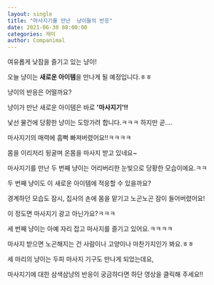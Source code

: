 ```yaml
---
layout: single
title: "마사지기를 만난  냥이들의 반응"
date: 2021-06-30 08:00:00
categories: 재미
author: Companimal
---
```


여유롭게 낮잠을 즐기고 있는 냥이!

오늘 냥이는 **새로운 아이템**을 만나게 될 예정입니다.ㅎㅎ

냥이의 반응은 어떨까요?

냥이가 만난 새로운 아이템은 바로 **'마사지기'!!**

낯선 물건에 당황한 냥이는 도망가려 합니다.ㅋㅋㅋ 하지만 곧....

마사지기의 매력에 흠뻑 빠져버렸어요!!ㅋㅋㅋㅋ

몸을 이리저리 뒹굴며 온몸을 마사지 받고 있네요~

마사지기를 만난 두 번째 냥이는 어리버리한 눈빛으로 당황한 모습이에요.ㅋㅋ

두 번째 냥이도 이 새로운 아이템에 적응할 수 있을까요?

경계하던 모습도 잠시, 집사의 손에 몸을 맡기고 노곤노곤 잠이 들어버렸어요!

이 정도면 마사지기 광고 아닌가요?ㅋㅋㅋ

세 번째 냥이는 아예 자리 잡고 마사지를 즐기고 있어요.ㅋㅋㅋㅋ

마사지 받으면 노곤해지는 건 사람이나 고양이나 마찬가지인가 봐요.ㅎㅎ

세 마리의 냥이는 두피 마사지 기구도 만나게 되었는데요,

마사지기에 대한 삼색삼냥의 반응이 궁금하다면 하단 영상을 클릭해 주세요!!
